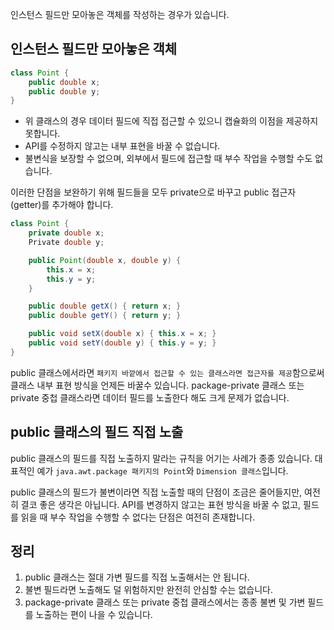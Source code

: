 인스턴스 필드만 모아놓은 객체를 작성하는 경우가 있습니다.

## 인스턴스 필드만 모아놓은 객체
```java
class Point {
    public double x;
    public double y;
}
```
- 위 클래스의 경우 데이터 필드에 직접 접근할 수 있으니 캡슐화의 이점을 제공하지 못합니다.
- API를 수정하지 않고는 내부 표현을 바꿀 수 없습니다.
- 불변식을 보장할 수 없으며, 외부에서 필드에 접근할 때 부수 작업을 수행할 수도 없습니다.

이러한 단점을 보완하기 위해 필드들을 모두 private으로 바꾸고 public 접근자(getter)를 추가해야 합니다.
```java
class Point {
    private double x;
    Private double y;

    public Point(double x, double y) {
        this.x = x;
        this.y = y;
    }

    public double getX() { return x; }
    public double getY() { return y; }

    public void setX(double x) { this.x = x; }
    public void setY(double y) { this.y = y; }
}
```
public 클래스에서라면 `패키지 바깥에서 접근할 수 있는 클래스라면 접근자를 제공`함으로써 클래스 내부 표현 방식을 언제든 바꿀수 있습니다.
package-private 클래스 또는 private 중첩 클래스라면 데이터 필드를 노출한다 해도 크게 문제가 없습니다.

## public 클래스의 필드 직접 노출
public 클래스의 필드를 직접 노출하지 말라는 규칙을 어기는 사례가 종종 있습니다. 
대표적인 예가 `java.awt.package 패키지의 Point`와 `Dimension 클래스`입니다.

public 클래스의 필드가 불변이라면 직접 노출할 때의 단점이 조금은 줄어들지만, 여전히 결코 좋은 생각은 아닙니다. API를 변경하지 않고는 표현 방식을 바꿀 수 없고, 필드를 읽을 때 부수 작업을 수행할 수 없다는 단점은 여전히 존재합니다.

## 정리
1. public 클래스는 절대 가변 필드를 직접 노출해서는 안 됩니다.
2. 불변 필드라면 노출해도 덜 위험하지만 완전히 안심할 수는 없습니다.
3. package-private 클래스 또는 private 중첩 클래스에서는 종종 불변 및 가변 필드를 노출하는 편이 나을 수 있습니다.